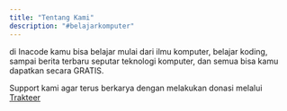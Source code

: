 ```yaml
---
title: "Tentang Kami"
description: "#belajarkomputer"
---
```


di Inacode kamu bisa belajar mulai dari ilmu komputer, belajar koding, sampai berita terbaru seputar teknologi komputer,  dan semua bisa kamu dapatkan secara GRATIS.

 Support kami agar terus berkarya dengan melakukan donasi melalui [Trakteer](https://trakteer.id/inacode)
